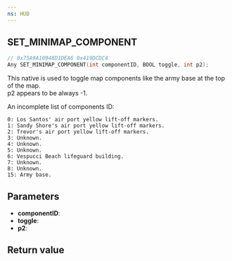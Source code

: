 ```yaml
---
ns: HUD
---
```

## SET_MINIMAP_COMPONENT

```c
// 0x75A9A10948D1DEA6 0x419DCDC4
Any SET_MINIMAP_COMPONENT(int componentID, BOOL toggle, int p2);
```

This native is used to toggle map components like the army base at the top of the map.  
p2 appears to be always -1.  

An incomplete list of components ID:
```
0: Los Santos' air port yellow lift-off markers.
1: Sandy Shore's air port yellow lift-off markers.
2: Trevor's air port yellow lift-off markers.
3: Unknown.
4: Unknown.
5: Unknown.
6: Vespucci Beach lifeguard building.
7: Unknown.
8: Unknown.
15: Army base.
```

## Parameters
* **componentID**: 
* **toggle**: 
* **p2**: 

## Return value
